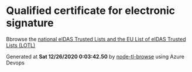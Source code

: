 # Qualified certificate for electronic signature 
 Bbrowse the [national eIDAS Trusted Lists and the EU List of eIDAS Trusted Lists (LOTL)](https://webgate.ec.europa.eu/tl-browser/#/) 
 
 
Generated at **Sat 12/26/2020  0:03:42.50** by [node-tl-browse](https://github.com/ymedlop/node-tl-browser) using Azure Devops 
